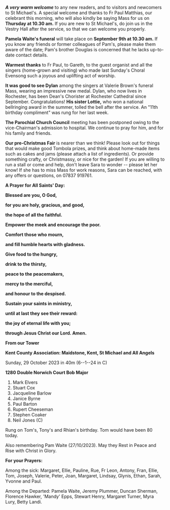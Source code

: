 
***A very warm welcome*** to any new readers, and to visitors and
newcomers to St Michael\'s. A special welcome and thanks to Fr Paul
Matthias, our celebrant this morning, who will also kindly be saying
Mass for us on **Thursday at 10.30 am.** If you are new to St
Michael\'s, do join us in the Vestry Hall after the service, so that we
can welcome you properly.

**Pamela Waite\'s funeral** will take place on **September 9th at
10.30 am.** If you know any friends or former colleagues of Pam\'s,
please make them aware of the date; Pam\'s brother Douglas is concerned
that he lacks up-to-date contact details.

**Warmest thanks** to Fr Paul, to Gareth, to the guest organist and all
the singers (home-grown and visiting) who made last Sunday\'s Choral
Evensong such a joyous and uplifting act of worship.

**It was good to see Dylan** among the singers at Valerie Brown\'s
funeral Mass, wearing an impressive new medal. Dylan, who now lives in
Rochester, has been Dean\'s Chorister at Rochester Cathedral since
September. Congratulations! **His sister Lottie,** who won a national
bellringing award in the summer, tolled the bell after the service. An
"11th birthday compliment" was rung for her last week.

**The Parochial Church Council** meeting has been postponed owing to the
vice-Chairman\'s admission to hospital. We continue to pray for him, and
for his family and friends.

**Our pre-Christmas Fair** is nearer than we think! Please look out for
things that would make good Tombola prizes, and think about home-made
items such as cakes and jams (please attach a list of ingredients). Or
provide something crafty, or Christmassy, or nice for the garden! If you
are willing to run a stall or come and help, don\'t leave Sara to wonder
-- please let her know! If she has to miss Mass for work reasons, Sara
can be reached, with any offers or questions, on 07837 919761.

**A Prayer for All Saints\' Day:**

**Blessed are you, O God,**

**for you are holy, gracious, and good,**

**the hope of all the faithful.**

**Empower the meek and encourage the poor.**

**Comfort those who mourn,**

**and fill humble hearts with gladness.**

**Give food to the hungry,**

**drink to the thirsty,**

**peace to the peacemakers,**

**mercy to the merciful,**

**and honour to the despised.**

**Sustain your saints in ministry,**

**until at last they see their reward:**

**the joy of eternal life with you;**

**through Jesus Christ our Lord. Amen.**

**From our Tower**

**Kent County Association: Maidstone, Kent, St Michael and All Angels**

Sunday, 29 October 2023 in 40m (6--1--24 in C)

**1280** **Double Norwich Court Bob Major**

1. Mark Elvers
2. Stuart Cox
3. Jacqueline Barlow
4. Janice Byrne
5. Paul Barton
6. Rupert Cheeseman
7. Stephen Coaker
8. Neil Jones (C)

Rung on Tom\'s, Tony\'s and Rhian\'s birthday. Tom would have been 80
today.

Also remembering Pam Waite (27/10/2023). May they Rest in Peace and Rise
with Christ in Glory.

**For your Prayers:**

Among the sick: Margaret, Ellie, Pauline, Rue, Fr Leon, Antony, Fran,
Ellie, Tom, Joseph, Valerie, Peter, Joan, Margaret, Lindsay, Glynis,
Ethan, Sarah, Yvonne and Paul.

Among the Departed: Pamela Waite, Jeremy Plummer, Duncan Sherman,
Florence Hawker, \'Mandy\' Epps, Stewart Henry, Margaret Turner, Myra
Lury, Betty Landi.
